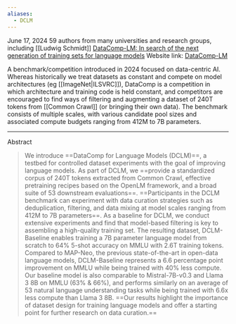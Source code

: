 ```yaml
---
aliases:
  - DCLM
---
```

June 17, 2024
59 authors from many universities and research groups, including [[Ludwig Schmidt]]
[DataComp-LM: In search of the next generation of training sets for language models](https://arxiv.org/abs/2406.11794v1)
Website link: [DataComp-LM](https://www.datacomp.ai/dclm/index.html#home)

A benchmark/competition introduced in 2024 focused on data-centric AI. Whereas historically we treat datasets as constant and compete on model architectures (eg [[ImageNet|ILSVRC]]), DataComp is a competition in which architecture and training code is held constant, and competitors are encouraged to find ways of filtering and augmenting a dataset of 240T tokens from [[Common Crawl]] (or bringing their own data). The benchmark consists of multiple scales, with various candidate pool sizes and associated compute budgets ranging from 412M to 7B parameters.

---

Abstract
> We introduce ==DataComp for Language Models (DCLM)==, a testbed for controlled dataset experiments with the goal of improving language models. As part of DCLM, we ==provide a standardized corpus of 240T tokens extracted from Common Crawl, effective pretraining recipes based on the OpenLM framework, and a broad suite of 53 downstream evaluations==. ==Participants in the DCLM benchmark can experiment with data curation strategies such as deduplication, filtering, and data mixing at model scales ranging from 412M to 7B parameters==. As a baseline for DCLM, we conduct extensive experiments and find that model-based filtering is key to assembling a high-quality training set. The resulting dataset, DCLM-Baseline enables training a 7B parameter language model from scratch to 64% 5-shot accuracy on MMLU with 2.6T training tokens. Compared to MAP-Neo, the previous state-of-the-art in open-data language models, DCLM-Baseline represents a 6.6 percentage point improvement on MMLU while being trained with 40% less compute. Our baseline model is also comparable to Mistral-7B-v0.3 and Llama 3 8B on MMLU (63% & 66%), and performs similarly on an average of 53 natural language understanding tasks while being trained with 6.6x less compute than Llama 3 8B. ==Our results highlight the importance of dataset design for training language models and offer a starting point for further research on data curation.==